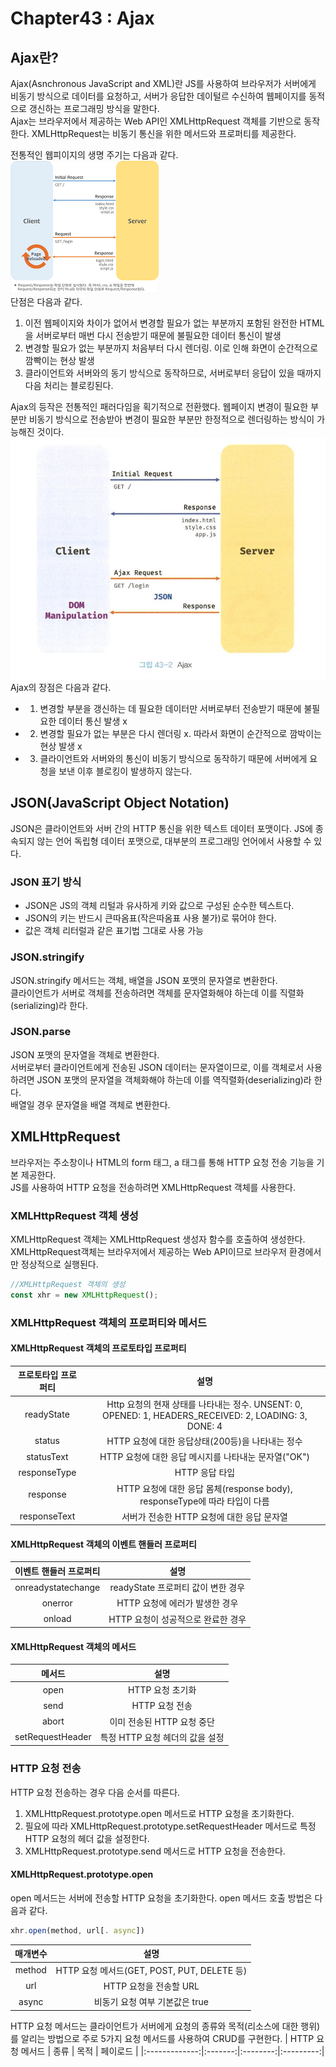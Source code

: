 # Chapter43 : Ajax

## Ajax란?
Ajax(Asnchronous JavaScript and XML)란 JS를 사용하여 브라우저가 서버에게 비동기 방식으로 데이터를 요청하고, 서버가 응답한 데이털르 수신하여 웹페이지를 동적으로 갱신하는 프로그래밍 방식을 말한다.   
Ajax는 브라우저에서 제공하는 Web API인 XMLHttpRequest 객체를 기반으로 동작한다.
XMLHttpRequest는 비동기 통신을 위한 메서드와 프로퍼티를 제공한다.

전통적인 웹피이지의 생명 주기는 다음과 같다.   
![전통적인웹페이지생명주기](images/전통적인웹페이지생명주기.png)   
단점은 다음과 같다. 
1. 이전 웹페이지와 차이가 없어서 변경할 필요가 없는 부분까지 포함된 완전한 HTML을 서버로부터 매번 다시 전송받기 때문에 불필요한 데이터 통신이 발생
2. 변경할 필요가 없는 부분까지 처음부터 다시 렌더링. 이로 인해 화면이 순간적으로 깜빡이는 현상 발생
3. 클라이언트와 서버와의 동기 방식으로 동작하므로, 서버로부터 응답이 있을 때까지 다음 처리는 블로킹된다.

Ajax의 등작은 전통적인 패러다임을 획기적으로 전환했다. 웹페이지 변경이 필요한 부분만 비동기 방식으로 전송받아 변경이 필요한 부분만 한정적으로 렌더링하는 방식이 가능해진 것이다.  
![Ajax](images/Ajax.png)  
Ajax의 장점은 다음과 같다.
- 1. 변경할 부분을 갱신하는 데 필요한 데이터만 서버로부터 전송받기 때문에 불필요한 데이터 통신 발생 x
- 2. 변경할 필요가 없는 부분은 다시 렌더링 x. 따라서 화면이 순간적으로 깜박이는 현상 발생 x
- 3. 클라이언트와 서버와의 통신이 비동기 방식으로 동작하기 때문에 서버에게 요청을 보낸 이후 블로킹이 발생하지 않는다.

## JSON(JavaScript Object Notation)
JSON은 클라이언트와 서버 간의 HTTP 통신을 위한 텍스트 데이터 포맷이다. JS에 종속되지 않는 언어 독립형 데이터 포맷으로, 대부분의 프로그래밍 언어에서 사용할 수 있다.
### JSON 표기 방식
- JSON은 JS의 객체 리털과 유사하게 키와 값으로 구성된 순수한 텍스트다.  
- JSON의 키는 반드시 큰따옴표(작은따옴표 사용 불가)로 묶어야 한다.  
- 값은 객체 리터럴과 같은 표기법 그대로 사용 가능

### JSON.stringify
JSON.stringify 메서드는 객체, 배열을 JSON 포맷의 문자열로 변환한다.   
클라이언트가 서버로 객체를 전송하려면 객체를 문자열화해야 하는데 이를 직렬화(serializing)라 한다.

### JSON.parse
JSON 포맷의 문자열을 객체로 변환한다.  
서버로부터 클라이언트에게 전송된 JSON 데이터는 문자열이므로, 이를 객체로서 사용하려면 JSON 포맷의 문자열을 객체화해야 하는데 이를 역직렬화(deserializing)라 한다.   
배열일 경우 문자열을 배열 객체로 변환한다.

## XMLHttpRequest 
브라우저는 주소창이나 HTML의 form 태그, a 태그를 통해 HTTP 요청 전송 기능을 기본 제공한다.  
JS를 사용하여 HTTP 요청을 전송하려면 XMLHttpRequest 객체를 사용한다. 

### XMLHttpRequest 객체 생성
XMLHttpRequest 객체는 XMLHttpRequest 생성자 함수를 호출하여 생성한다.  
XMLHttpRequest객체는 브라우저에서 제공하는 Web API이므로 브라우저 환경에서만 정상적으로 실행된다.
```js
//XMLHttpRequest 객체의 생성
const xhr = new XMLHttpRequest();
```

### XMLHttpRequest 객체의 프로퍼티와 메서드 
#### XMLHttpRequest 객체의 프로토타입 프로퍼티
|프로토타입 프로퍼티 | 설명 |
|:-------------:|:-------:|
|readyState| Http 요청의 현재 상태를 나타내는 정수. UNSENT: 0, OPENED: 1, HEADERS_RECEIVED: 2, LOADING: 3, DONE: 4 |
|status | HTTP 요청에 대한 응답상태(200등)을 나타내는 정수 |
|statusText | HTTP 요청에 대한 응답 메시지를 나타내눈 문자열("OK") |
|responseType | HTTP 응답 타입 |
| response | HTTP 요청에 대한 응답 몸체(response body), responseType에 따라 타입이 다름 |
| responseText | 서버가 전송한 HTTP 요청에 대한 응답 문자열 | 

#### XMLHttpRequest 객체의 이벤트 핸들러 프로퍼티
|이벤트 핸들러 프로퍼티 | 설명 |
|:-------------:|:-------:|
| onreadystatechange | readyState 프로퍼티 값이 변한 경우 |
| onerror | HTTP 요청에 에러가 발생한 경우 |
| onload | HTTP 요청이 성공적으로 완료한 경우 |

#### XMLHttpRequest 객체의 메서드
|메서드 | 설명 |
|:-------------:|:-------:|
| open | HTTP 요청 초기화 | 
| send | HTTP 요청 전송 |
| abort | 이미 전송된 HTTP 요청 중단 |
| setRequestHeader | 특정 HTTP 요청 헤더의 값을 설정 |

### HTTP 요청 전송
HTTP 요청 전송하는 경우 다음 순서를 따른다.
1. XMLHttpRequest.prototype.open 메서드로 HTTP 요청을 초기화한다.
2. 필요에 따라 XMLHttpRequest.prototype.setRequestHeader 메서드로 특정 HTTP 요청의 헤더 값을 설정한다.
3. XMLHttpRequest.prototype.send 메서드로 HTTP 요청을 전송한다.

#### XMLHttpRequest.prototype.open
open 메서드는 서버에 전송할 HTTP 요청을 초기화한다. open 메서드 호출 방법은 다음과 같다.
```js
xhr.open(method, url[. async])
```
| 매개변수 | 설명 |
|:-------------:|:-------:|
| method | HTTP 요청 메서드(GET, POST, PUT, DELETE 등) | 
| url | HTTP 요청을 전송할 URL | 
| async| 비동기 요청 여부 기본값은 true|

HTTP 요청 메서드는 클라이언트가 서버에게 요청의 종류와 목적(리소스에 대한 행위)를 알리는 방법으로 주로 5가지 요청 메서드를 사용하여 CRUD를 구현한다.
| HTTP 요청 메서드 | 종류 | 목적 | 페이로드 |
|:-------------:|:-------:|:--------:|:---------:|